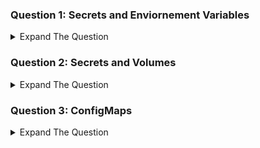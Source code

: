 ### Question 1: Secrets and Enviornement Variables
<details><summary>Expand The Question </summary>
<p>

Andrew works as a database administrator and has generated set of credentials that will be used by the application to connect to the database. Instead of giving the credentials to developers to hard-code in their application, he has requested security team to create a secret and mount it as enviornement variable to the application containers.

a. Create a secret name db-creds which has following data: 
       user: dbreadonly
       pass: myDBPassword#%
       
b. Create a pod from nginx image.

c. Mount the secret to the POD in such a way that the contents of database user is available in form of DB_USER enviornement variable and database password is available in form of DB_PASSWORD enviornement variable inside the container.

</details>

### Question 2: Secrets and Volumes

<details><summary>Expand The Question </summary>
<p>


a. Create a secret name app-creds which has following data: 
       appuser: dbreadonly
       apppass: myDBPassword#%

b. Create a pod with the name of secret-pod.
c. Mount the secret to the pod so that it is available in the path of /etc/secret

</details>

### Question 3:  ConfigMaps

<details><summary>Expand The Question </summary>
<p>
       
Following is the configuration file for an application. Create a ConfigMap based on the configuration file. Mount the configmap in such a way that the configuration file is accessible in the location of /etc/app.config

    defaults
        mode http
        timeout connect 5000ms
        timeout client 50000ms
        timeout server 50000ms


 ### Question 4: POD Security Policies
 
<details><summary>Expand The Question </summary>
<p>
 
 Create a POD named kplabs-security with the following configuration:
 
   a. The primary process should run with the userid of 1000
   
   b. The primary group id should be 2000
   
</details>
